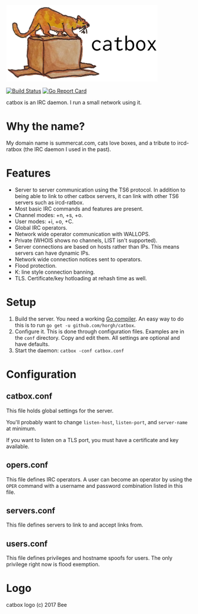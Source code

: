 ![catbox](doc/catbox-with-text.png)

[![Build
Status](https://travis-ci.org/horgh/catbox.svg)](https://travis-ci.org/horgh/catbox)
[![Go Report
Card](https://goreportcard.com/badge/github.com/horgh/catbox)](https://goreportcard.com/report/github.com/horgh/catbox)

catbox is an IRC daemon. I run a small network using it.


# Why the name?
My domain name is summercat.com, cats love boxes, and a tribute to
ircd-ratbox (the IRC daemon I used in the past).


# Features
* Server to server communication using the TS6 protocol. In addition to
  being able to link to other catbox servers, it can link with other TS6
  servers such as ircd-ratbox.
* Most basic IRC commands and features are present.
* Channel modes: +n, +s, +o.
* User modes: +i, +o, +C.
* Global IRC operators.
* Network wide operator communication with WALLOPS.
* Private (WHOIS shows no channels, LIST isn't supported).
* Server connections are based on hosts rather than IPs. This means servers
  can have dynamic IPs.
* Network wide connection notices sent to operators.
* Flood protection.
* K: line style connection banning.
* TLS. Certificate/key hotloading at rehash time as well.


# Setup
1. Build the server. You need a working [Go
   compiler](https://golang.org/dl/). An easy way to do this is to run `go
   get -u github.com/horgh/catbox`.
2. Configure it. This is done through configuration files. Examples are in
   the `conf` directory. Copy and edit them. All settings are optional and
   have defaults.
3. Start the daemon: `catbox -conf catbox.conf`


# Configuration

## catbox.conf
This file holds global settings for the server.

You'll probably want to change `listen-host`, `listen-port`, and
`server-name` at minimum.

If you want to listen on a TLS port, you must have a certificate and key
available.


## opers.conf
This file defines IRC operators. A user can become an operator by using the
`OPER` command with a username and password combination listed in this file.


## servers.conf
This file defines servers to link to and accept links from.


## users.conf
This file defines privileges and hostname spoofs for users. The only
privilege right now is flood exemption.


# Logo
catbox logo (c) 2017 Bee
